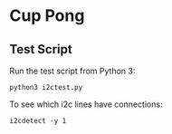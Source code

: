 # Cup Pong

## Test Script

Run the test script from Python 3:

    python3 i2ctest.py

To see which i2c lines have connections:

    i2cdetect -y 1